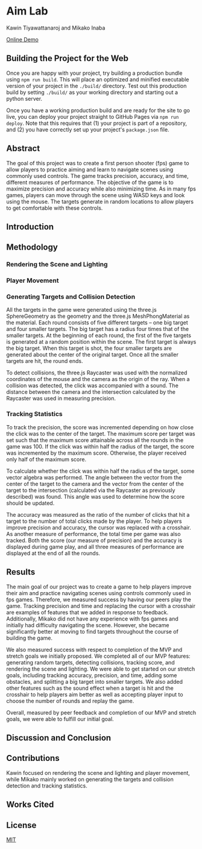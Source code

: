 # Aim Lab
Kawin Tiyawattanaroj and Mikako Inaba

[Online Demo](https://kawint.github.io/COS426_Final_Project/)


## Building the Project for the Web
Once you are happy with your project, try building a production bundle using `npm run build`. This will place an optimized and minified executable version of your project in the `./build/` directory. Test out this production build by setting `./build/` as your working directory and starting out a python server.

Once you have a working production build and are ready for the site to go live, you can deploy your project straight to GitHub Pages via `npm run deploy`. Note that this requires that (1) your project is part of a repository, and (2) you have correctly set up your project's `package.json` file.

## Abstract
The goal of this project was to create a first person shooter (fps) game to allow players to practice aiming and learn to navigate scenes using commonly used controls. The game tracks precision, accuracy, and time, different measures of performance. The objective of the game is to maximize precision and accuracy while also minimizing time. As in many fps games, players can move through the scene using WASD keys and look using the mouse. The targets generate in random locations to allow players to get comfortable with these controls.

## Introduction


## Methodology
### Rendering the Scene and Lighting

### Player Movement 

### Generating Targets and Collision Detection 
All the targets in the game were generated using the three.js SphereGeometry as the geometry and the three.js MeshPhongMaterial as the material. Each round consists of five different targets – one big target and four smaller targets. The big target has a radius four times that of the smaller targets. At the beginning of each round, the first of the five targets is generated at a random position within the scene. The first target is always the big target. When this target is shot, the four smaller targets are generated about the center of the original target. Once all the smaller targets are hit, the round ends. 

To detect collisions, the three.js Raycaster was used with the normalized coordinates of the mouse and the camera as the origin of the ray. When a collision was detected, the click was accompanied with a sound. The distance between the camera and the intersection calculated by the Raycaster was used in measuring precision. 

### Tracking Statistics
To track the precision, the score was incremented depending on how close the click was to the center of the target. The maximum score per target was set such that the maximum score attainable across all the rounds in the game was 100. If the click was within half the radius of the target, the score was incremented by the maximum score. Otherwise, the player received only half of the maximum score.

To calculate whether the click was within half the radius of the target, some vector algebra was performed. The angle between the vector from the center of the target to the camera and the vector from the center of the target to the intersection (calculated via the Raycaster as previously described) was found. This angle was used to determine how the score should be updated. 

The accuracy was measured as the ratio of the number of clicks that hit a target to the number of total clicks made by the player. To help players improve precision and accuracy, the cursor was replaced with a crosshair. As another measure of performance, the total time per game was also tracked. Both the score (our measure of precision) and the accuracy is displayed during game play, and all three measures of performance are displayed at the end of all the rounds.
 
## Results 
The main goal of our project was to create a game to help players improve their aim and practice navigating scenes using controls commonly used in fps games. Therefore, we measured success by having our peers play the game. Tracking precision and time and replacing the cursor with a crosshair are examples of features that we added in response to feedback. Additionally, Mikako did not have any experience with fps games and initially had difficulty navigating the scene. However, she became significantly better at moving to find targets throughout the course of building the game.

We also measured success with respect to completion of the MVP and stretch goals we initially proposed. We completed all of our MVP features: generating random targets, detecting collisions, tracking score, and rendering the scene and lighting. We were able to get started on our stretch goals, including tracking accuracy, precision, and time, adding some obstacles, and splitting a big target into smaller targets. We also added other features such as the sound effect when a target is hit and the crosshair to help players aim better as well as accepting player input to choose the number of rounds and replay the game.

Overall, measured by peer feedback and completion of our MVP and stretch goals, we were able to fulfill our initial goal.

## Discussion and Conclusion

## Contributions
Kawin focused on rendering the scene and lighting and player movement, while Mikako mainly worked on generating the targets and collision detection and tracking statistics. 

## Works Cited

## License
[MIT](./LICENSE)
